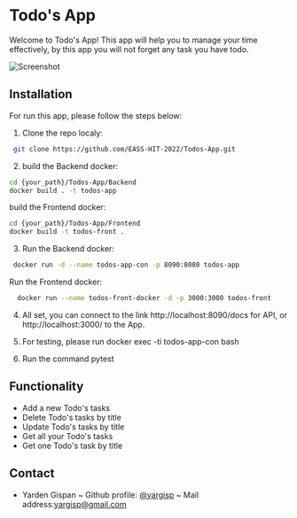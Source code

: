
# Todo's App 


Welcome to Todo's App! 
This app will help you to manage your time effectively, by this app you will not forget any task you have todo.

![Screenshot](Todos-App/blob/main/Files/App.png)

## Installation

For run this app, please follow the steps below:

1. Clone the repo localy:
```bash
 git clone https://github.com/EASS-HIT-2022/Todos-App.git
```
2. build the Backend docker:
```bash
cd {your_path}/Todos-App/Backend
docker build . -t todos-app
```
build the Frontend docker:
```bash
cd {your_path}/Todos-App/Frontend
docker build -t todos-front .
```

3. Run the Backend docker:
```bash
 docker run -d --name todos-app-con -p 8090:8080 todos-app
```
 Run the Frontend docker:
```bash
  docker run --name todos-front-docker -d -p 3000:3000 todos-front
```

4. All set, you can connect to the link http://localhost:8090/docs for API, or http://localhost:3000/ to the App.


5. For testing, please run docker exec -ti todos-app-con bash

6. Run the command pytest


## Functionality

- Add a new Todo's tasks
- Delete Todo's tasks by title
- Update Todo's tasks by title
- Get all your Todo's tasks
- Get one Todo's task by title


## Contact 

- Yarden Gispan ~ Github profile: [@yargisp](https://github.com/yargisp) ~ Mail address:yargisp@gmail.com

